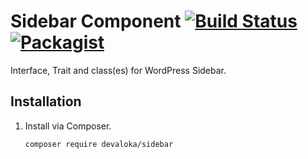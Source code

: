 # Sidebar Component [![Build Status](https://travis-ci.org/devaloka/sidebar.svg?branch=master)](https://travis-ci.org/devaloka/sidebar) [![Packagist](https://img.shields.io/packagist/v/devaloka/sidebar.svg)](https://packagist.org/packages/devaloka/sidebar)

Interface, Trait and class(es) for WordPress Sidebar.

## Installation

1.  Install via Composer.

    ```sh
    composer require devaloka/sidebar
    ```
